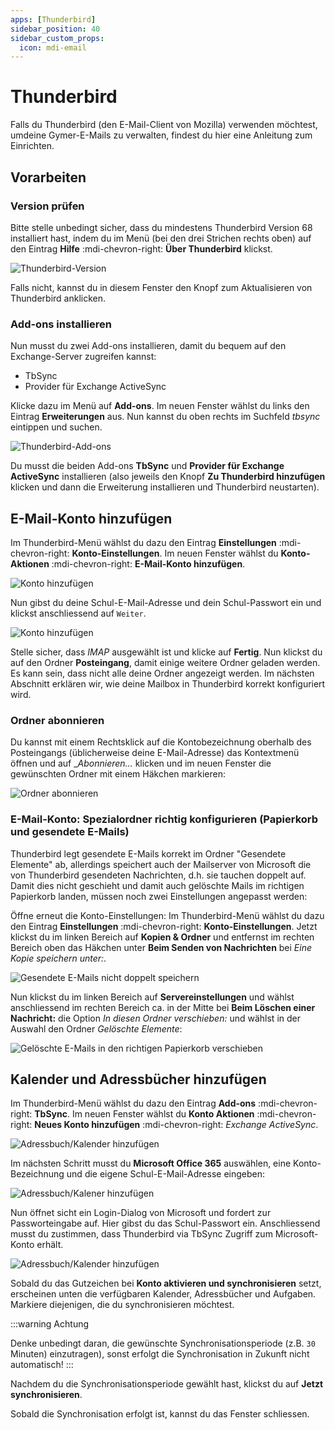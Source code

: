 ```yaml
---
apps: [Thunderbird]
sidebar_position: 40
sidebar_custom_props:
  icon: mdi-email
---
```


# Thunderbird



Falls du Thunderbird (den E-Mail-Client von Mozilla) verwenden möchtest, umdeine Gymer-E-Mails zu verwalten, findest du hier eine Anleitung zum Einrichten.

## Vorarbeiten

### Version prüfen
Bitte stelle unbedingt sicher, dass du mindestens Thunderbird Version 68 installiert hast, indem du im Menü (bei den drei Strichen rechts oben) auf den Eintrag __Hilfe__ :mdi-chevron-right: __Über Thunderbird__ klickst.

![Thunderbird-Version](./tb-version.png)

Falls nicht, kannst du in diesem Fenster den Knopf zum Aktualisieren von Thunderbird anklicken.


### Add-ons installieren
Nun musst du zwei Add-ons installieren, damit du bequem auf den Exchange-Server zugreifen kannst:

- TbSync
- Provider für Exchange ActiveSync

Klicke dazu im Menü auf __Add-ons__. Im neuen Fenster wählst du links den Eintrag __Erweiterungen__ aus. Nun kannst du oben rechts im Suchfeld _tbsync_ eintippen und suchen.

![Thunderbird-Add-ons](./tb-addons.png)

Du musst die beiden Add-ons **TbSync** und **Provider für Exchange ActiveSync** installieren (also jeweils den Knopf __Zu Thunderbird hinzufügen__ klicken und dann die Erweiterung installieren und Thunderbird neustarten).


## E-Mail-Konto hinzufügen
Im Thunderbird-Menü wählst du dazu den Eintrag __Einstellungen__ :mdi-chevron-right: __Konto-Einstellungen__. Im neuen Fenster wählst du __Konto-Aktionen__ :mdi-chevron-right: __E-Mail-Konto hinzufügen__.

![Konto hinzufügen](./tb-1.png)

Nun gibst du deine Schul-E-Mail-Adresse und dein Schul-Passwort ein und klickst anschliessend auf `Weiter`.

![Konto hinzufügen](./tb-2.png)

Stelle sicher, dass _IMAP_ ausgewählt ist und klicke auf __Fertig__. Nun klickst du auf den Ordner **Posteingang**, damit einige weitere Ordner geladen werden. Es kann sein, dass nicht alle deine Ordner angezeigt werden. Im nächsten Abschnitt erklären wir, wie deine Mailbox in Thunderbird korrekt konfiguriert wird.


### Ordner abonnieren
Du kannst mit einem Rechtsklick auf die Kontobezeichnung oberhalb des Posteingangs (üblicherweise deine E-Mail-Adresse) das Kontextmenü öffnen und auf __Abonnieren…_ klicken und im neuen Fenster die gewünschten Ordner mit einem Häkchen markieren:

![Ordner abonnieren](./tb-subscribe.png)


### E-Mail-Konto: Spezialordner richtig konfigurieren (Papierkorb und gesendete E-Mails)
Thunderbird legt gesendete E-Mails korrekt im Ordner "Gesendete Elemente" ab, allerdings speichert auch der Mailserver von Microsoft die von Thunderbird gesendeten Nachrichten, d.h. sie tauchen doppelt auf. Damit dies nicht geschieht und damit auch gelöschte Mails im richtigen Papierkorb landen, müssen noch zwei Einstellungen angepasst werden:

Öffne erneut die Konto-Einstellungen: Im Thunderbird-Menü wählst du dazu den Eintrag __Einstellungen__ :mdi-chevron-right: __Konto-Einstellungen__. Jetzt klickst du im linken Bereich auf __Kopien & Ordner__ und entfernst im rechten Bereich oben das Häkchen unter **Beim Senden von Nachrichten** bei _Eine Kopie speichern unter:_.

![Gesendete E-Mails nicht doppelt speichern](./tb-sent.png)

Nun klickst du im linken Bereich auf __Servereinstellungen__ und wählst anschliessend im rechten Bereich ca. in der Mitte bei **Beim Löschen einer Nachricht:** die Option _In diesen Ordner verschieben:_ und wählst in der Auswahl den Ordner _Gelöschte Elemente_:

![Gelöschte E-Mails in den richtigen Papierkorb verschieben](./tb-trash.png)


## Kalender und Adressbücher hinzufügen
Im Thunderbird-Menü wählst du dazu den Eintrag __Add-ons__ :mdi-chevron-right: __TbSync__. Im neuen Fenster wählst du __Konto Aktionen__ :mdi-chevron-right: __Neues Konto hinzufügen__ :mdi-chevron-right: _Exchange ActiveSync_.

![Adressbuch/Kalender hinzufügen](./tbsync-1.png)

Im nächsten Schritt musst du **Microsoft Office 365** auswählen, eine Konto-Bezeichnung und die eigene Schul-E-Mail-Adresse eingeben:

![Adressbuch/Kalener hinzufügen](./tbsync-2.png)

Nun öffnet sicht ein Login-Dialog von Microsoft und fordert zur Passworteingabe auf. Hier gibst du das Schul-Passwort ein. Anschliessend musst du zustimmen, dass Thunderbird via TbSync Zugriff zum Microsoft-Konto erhält.

![Adressbuch/Kalender hinzufügen](./tbsync-3.png)

Sobald du das Gutzeichen bei **Konto aktivieren und synchronisieren** setzt, erscheinen unten die verfügbaren Kalender, Adressbücher und Aufgaben. Markiere diejenigen, die du synchronisieren möchtest.

:::warning Achtung

Denke unbedingt daran, die gewünschte Synchronisationsperiode (z.B. `30` Minuten) einzutragen), sonst erfolgt die Synchronisation in Zukunft nicht automatisch!
:::

Nachdem du die Synchronisationsperiode gewählt hast, klickst du auf __Jetzt synchronisieren__.

Sobald die Synchronisation erfolgt ist, kannst du das Fenster schliessen.
